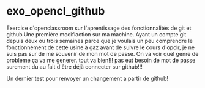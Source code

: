 # exo_opencl_github
Exercice d'openclassroom sur l'aprentissage des fonctionnalités de git et github
Une première modifiaction sur ma machine.
Ayant un compte git depuis deux ou trois semaines parce que je voulais un peu comprendre le fonctionnement de cette usine à gaz avant de suivre le cours d'opclr, je ne suis pas sur de me souvenir de mon mot de passe.
On va voir quel genre de probleme ça va me generer.
tout va bien!!!
pas eut besoin de mot de passe surement du au fait d'être déjà connecter sur github!!!

Un dernier test pour renvoyer un changement a partir de github!
